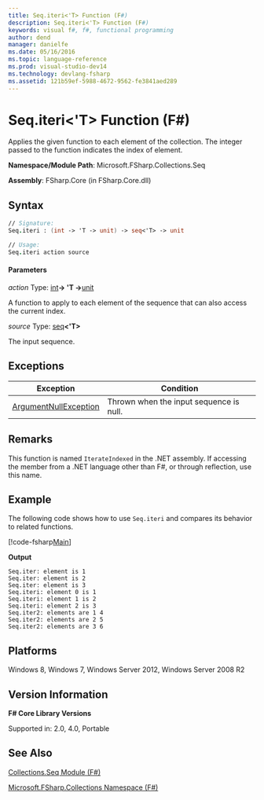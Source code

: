 ```yaml
---
title: Seq.iteri<'T> Function (F#)
description: Seq.iteri<'T> Function (F#)
keywords: visual f#, f#, functional programming
author: dend
manager: danielfe
ms.date: 05/16/2016
ms.topic: language-reference
ms.prod: visual-studio-dev14
ms.technology: devlang-fsharp
ms.assetid: 121b59ef-5988-4672-9562-fe3841aed289
---
```


# Seq.iteri<'T> Function (F#)

Applies the given function to each element of the collection. The integer passed to the function indicates the index of element.

**Namespace/Module Path**: Microsoft.FSharp.Collections.Seq

**Assembly**: FSharp.Core (in FSharp.Core.dll)


## Syntax

```fsharp
// Signature:
Seq.iteri : (int -> 'T -> unit) -> seq<'T> -> unit

// Usage:
Seq.iteri action source
```

#### Parameters
*action*
Type: [int](https://msdn.microsoft.com/library/025d5455-3622-4ea5-9573-3ecbd4ee1375)**-&gt; 'T -&gt;**[unit](https://msdn.microsoft.com/library/00b837c2-6c8a-483a-87d3-0479c64037a7)


A function to apply to each element of the sequence that can also access the current index.


*source*
Type: [seq](https://msdn.microsoft.com/library/2f0c87c6-8a0d-4d33-92a6-10d1d037ce75)**&lt;'T&gt;**


The input sequence.


## Exceptions

|Exception|Condition|
|----|----|
|[ArgumentNullException](https://msdn.microsoft.com/library/system.argumentnullexception.aspx)|Thrown when the input sequence is null.|


## Remarks
This function is named `IterateIndexed` in the .NET assembly. If accessing the member from a .NET language other than F#, or through reflection, use this name.

## Example
The following code shows how to use `Seq.iteri` and compares its behavior to related functions.

[!code-fsharp[Main](~/samples/snippets/fsharp/fssequences/snippet43.fs)]

**Output**

```
Seq.iter: element is 1
Seq.iter: element is 2
Seq.iter: element is 3
Seq.iteri: element 0 is 1
Seq.iteri: element 1 is 2
Seq.iteri: element 2 is 3
Seq.iter2: elements are 1 4
Seq.iter2: elements are 2 5
Seq.iter2: elements are 3 6
```

## Platforms
Windows 8, Windows 7, Windows Server 2012, Windows Server 2008 R2


## Version Information
**F# Core Library Versions**

Supported in: 2.0, 4.0, Portable




## See Also
[Collections.Seq Module &#40;F&#35;&#41;](Collections.Seq-Module-%5BFSharp%5D.md)

[Microsoft.FSharp.Collections Namespace &#40;F&#35;&#41;](Microsoft.FSharp.Collections-Namespace-%5BFSharp%5D.md)
